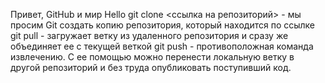 Привет, GitHub и мир
Hello
git clone <ссылка на репозиторий> - мы просим Git создать копию репозитория, который находится по ссылке
git pull - загружает ветку из удаленного репозитория и сразу же объединяет ее с текущей веткой
git push - противоположная команда извлечению. С ее помощью можно перенести локальную ветку в другой репозиторий и без труда опубликовать поступивший код. 
